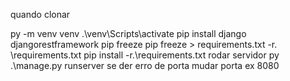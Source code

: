quando clonar


py -m venv venv
 .\venv\Scripts\activate
pip install django djangorestframework
 pip freeze
pip freeze > requirements.txt
-r. \requirements.txt
pip install -r.\requirements.txt
rodar servidor py .\manage.py runserver se der erro de porta mudar porta ex 8080
